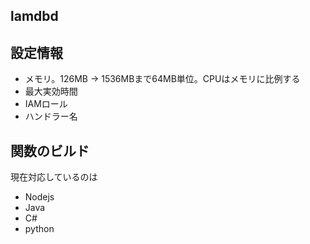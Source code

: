 ## lamdbd
## 設定情報
- メモリ。126MB -> 1536MBまで64MB単位。CPUはメモリに比例する
- 最大実効時間
- IAMロール
- ハンドラー名

## 関数のビルド
現在対応しているのは

- Nodejs
- Java
- C#
- python
